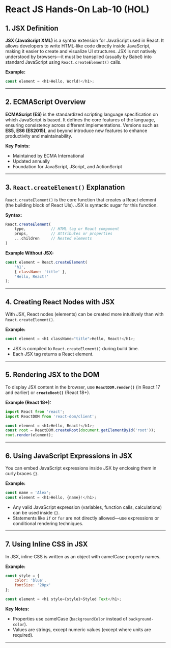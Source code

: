 # React JS Hands-On Lab-10 (HOL)

## 1. JSX Definition

**JSX (JavaScript XML)** is a syntax extension for JavaScript used in React. It allows developers to write HTML-like code directly inside JavaScript, making it easier to create and visualize UI structures. JSX is not natively understood by browsers—it must be transpiled (usually by Babel) into standard JavaScript using `React.createElement()` calls.

**Example:**
```javascript
const element = <h1>Hello, World!</h1>;
````

---

## 2. ECMAScript Overview

**ECMAScript (ES)** is the standardized scripting language specification on which JavaScript is based. It defines the core features of the language, ensuring consistency across different implementations. Versions such as **ES5**, **ES6 (ES2015)**, and beyond introduce new features to enhance productivity and maintainability.

**Key Points:**

* Maintained by ECMA International
* Updated annually
* Foundation for JavaScript, JScript, and ActionScript

---

## 3. `React.createElement()` Explanation

`React.createElement()` is the core function that creates a React element (the building block of React UIs). JSX is syntactic sugar for this function.

**Syntax:**

```javascript
React.createElement(
    type,           // HTML tag or React component
    props,          // Attributes or properties
    ...children     // Nested elements
)
```

**Example Without JSX:**

```javascript
const element = React.createElement(
    'h1',
    { className: 'title' },
    'Hello, React!'
);
```

---

## 4. Creating React Nodes with JSX

With JSX, React nodes (elements) can be created more intuitively than with `React.createElement()`.

**Example:**

```javascript
const element = <h1 className="title">Hello, React!</h1>;
```

* JSX is compiled to `React.createElement()` during build time.
* Each JSX tag returns a React element.

---

## 5. Rendering JSX to the DOM

To display JSX content in the browser, use **`ReactDOM.render()`** (in React 17 and earlier) or **`createRoot()`** (React 18+).

**Example (React 18+):**

```javascript
import React from 'react';
import ReactDOM from 'react-dom/client';

const element = <h1>Hello, React!</h1>;
const root = ReactDOM.createRoot(document.getElementById('root'));
root.render(element);
```

---

## 6. Using JavaScript Expressions in JSX

You can embed JavaScript expressions inside JSX by enclosing them in curly braces `{}`.

**Example:**

```javascript
const name = 'Alex';
const element = <h1>Hello, {name}!</h1>;
```

* Any valid JavaScript expression (variables, function calls, calculations) can be used inside `{}`.
* Statements like `if` or `for` are not directly allowed—use expressions or conditional rendering techniques.

---

## 7. Using Inline CSS in JSX

In JSX, inline CSS is written as an object with camelCase property names.

**Example:**

```javascript
const style = {
    color: 'blue',
    fontSize: '20px'
};

const element = <h1 style={style}>Styled Text</h1>;
```

**Key Notes:**

* Properties use camelCase (`backgroundColor` instead of `background-color`).
* Values are strings, except numeric values (except where units are required).

---